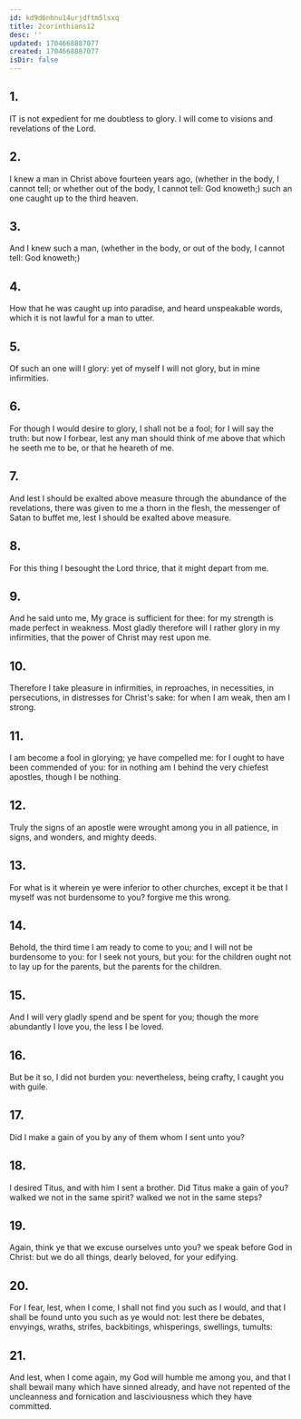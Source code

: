 ```yaml
---
id: kd9d6nhnu14urjdftm5lsxq
title: 2corinthians12
desc: ''
updated: 1704668887077
created: 1704668887077
isDir: false
---
```

## 1.
IT is not expedient for me doubtless to glory. I will come to visions and revelations of the Lord.
## 2.
I knew a man in Christ above fourteen years ago, (whether in the body, I cannot tell; or whether out of the body, I cannot tell: God knoweth;) such an one caught up to the third heaven.
## 3.
And I knew such a man, (whether in the body, or out of the body, I cannot tell: God knoweth;)
## 4.
How that he was caught up into paradise, and heard unspeakable words, which it is not lawful for a man to utter.
## 5.
Of such an one will I glory: yet of myself I will not glory, but in mine infirmities.
## 6.
For though I would desire to glory, I shall not be a fool; for I will say the truth: but now I forbear, lest any man should think of me above that which he seeth me to be, or that he heareth of me.
## 7.
And lest I should be exalted above measure through the abundance of the revelations, there was given to me a thorn in the flesh, the messenger of Satan to buffet me, lest I should be exalted above measure.
## 8.
For this thing I besought the Lord thrice, that it might depart from me.
## 9.
And he said unto me, My grace is sufficient for thee: for my strength is made perfect in weakness. Most gladly therefore will I rather glory in my infirmities, that the power of Christ may rest upon me.
## 10.
Therefore I take pleasure in infirmities, in reproaches, in necessities, in persecutions, in distresses for Christ's sake: for when I am weak, then am I strong.
## 11.
I am become a fool in glorying; ye have compelled me: for I ought to have been commended of you: for in nothing am I behind the very chiefest apostles, though I be nothing.
## 12.
Truly the signs of an apostle were wrought among you in all patience, in signs, and wonders, and mighty deeds.
## 13.
For what is it wherein ye were inferior to other churches, except it be that I myself was not burdensome to you? forgive me this wrong.
## 14.
Behold, the third time I am ready to come to you; and I will not be burdensome to you: for I seek not yours, but you: for the children ought not to lay up for the parents, but the parents for the children.
## 15.
And I will very gladly spend and be spent for you; though the more abundantly I love you, the less I be loved.
## 16.
But be it so, I did not burden you: nevertheless, being crafty, I caught you with guile.
## 17.
Did I make a gain of you by any of them whom I sent unto you?
## 18.
I desired Titus, and with him I sent a brother. Did Titus make a gain of you? walked we not in the same spirit? walked we not in the same steps?
## 19.
Again, think ye that we excuse ourselves unto you? we speak before God in Christ: but we do all things, dearly beloved, for your edifying.
## 20.
For I fear, lest, when I come, I shall not find you such as I would, and that I shall be found unto you such as ye would not: lest there be debates, envyings, wraths, strifes, backbitings, whisperings, swellings, tumults:
## 21.
And lest, when I come again, my God will humble me among you, and that I shall bewail many which have sinned already, and have not repented of the uncleanness and fornication and lasciviousness which they have committed.

